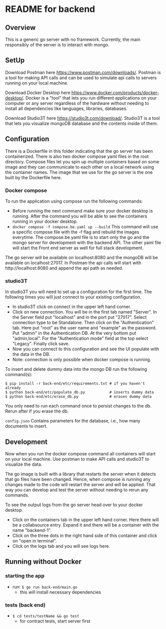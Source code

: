 # README for backend

## Overview

This is a generic go server with no framework. Currently, the main responsibly of the server is to interact with mongo.

## SetUp

Download Postman here https://www.postman.com/downloads/. Postman is a tool for making API calls and can be used to simulate api calls to servers running on your local machine.

Download Docker Desktop here https://www.docker.com/products/docker-desktop/. Docker is a "tool" that lets you run different applications on your computer or any server regardless of the hardware without needing to install all dependencies like languages, libraries, databases.

Download Studio3T here https://studio3t.com/download/. Studio3T is a tool that lets you visualize mongoDB database and the contents inside of them.

## Configuration

There is a Dockerfile in this folder indicating that the go server has been containerized. There is also two docker compose yaml files in the root directory. Compose files let you spin up multiple containers based on some image and they can communicate to each other on a local network using the container names. The image that we use for the go server is the one built by the Dockerfile here.

### Docker compose

To run the application using compose run the following commands:

- Before running the next command make sure your docker desktop is running. After the command you will be able to see the containers running in your docker desktop.
- `docker compose -f compose.be.yaml up --build` This command will use a specific compose file with the -f flag and rebuild the images everytime. The compose.be.yaml file is to start only the go and the mongo server for development with the backend API. The other yaml file will start the Front end server as well for full stack development.

The go server will be available on localhost:8080 and the mongoDB will be available on localhost:27017.
In Postman the api calls will start with http://localhost:8080 and append the api path as needed.

### studio3T

In studio3T you will need to set up a configuration for the first time. The following times you will just connect to your existing configuration.

- In studio3T click on connect in the upper left hand corner.
- Click on new connection. You will be in the first tab named "Server". In the Server field put "localhost" and in the port put "27017". Select connection type to be Standalone. Then click on the "Authentication" tab. Here put "root" as the user name and "example" as the password. Put "admin" in the Authentication DB. At the very bottom put "admin,local". For the "Authentication mode" field at the top select "Legacy". Finally click save.
- Now you can connect to this configuration and see the UI populate with the data in the DB.
- Note: connection is only possible when docker compose is running.

To insert and delete dummy data into the mongo DB run the following command(s):
```shell
$ pip install -r back-end/etc/requirements.txt # if you haven't already
$ python back-end/etc/populate_db.py           # inserts dummy data
$ python back-end/etc/erase_db.py              # erases dummy data
```
You only need to run each command once to persist changes to the db. Rerun after if you erase the db.

`config.json` Contains parameters for the database, i.e., how many documents to insert.

## Development

Now when you run the docker compose command all containers will start on your local machine. Use postman to make API calls and studio3T to visualize the data.

The go image is built with a library that restarts the server when it detects that go files have been changed. Hence, when compose is running any changes made to the code will restart the server and will be applied. That way you can develop and test the server without needing to rerun any commands.

To see the output logs from the go server head over to your docker desktop.

- Click on the containers tab in the upper left hand corner. Here there will be a collabsource entry. Expand it and there will be a container with the name "backend-1".
- Click on the three dots in the right hand side of this container and click on "open in terminal".
- Click on the logs tab and you will see logs here.

## Running without Docker

### starting the app

- run: `$ go run back-end/main.go`
  - this will install necessary dependencies

### tests (back end)

- `$ cd tests/testName && go test`
  - for contract tests, start server first
